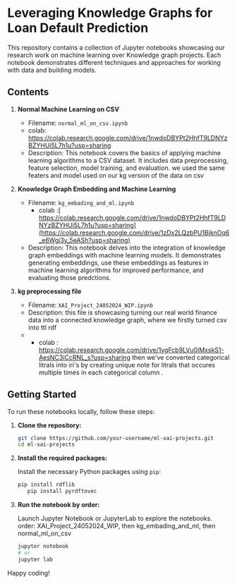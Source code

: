 
# Leveraging Knowledge Graphs for Loan Default Prediction

This repository contains a collection of Jupyter notebooks showcasing our research work on machine learning over Knowledge graph projects. Each notebook demonstrates different techniques and approaches for working with data and building models.

## Contents

1. **Normal Machine Learning on CSV**
   - Filename: `normal_ml_on_csv.ipynb`
   - colab: https://colab.research.google.com/drive/1nwdoDBYPt2HhfT9LDNYzBZYHUi5L7h1u?usp=sharing
   - Description: This notebook covers the basics of applying machine learning algorithms to a CSV dataset. It includes data preprocessing, feature selection, model training, and evaluation.
   we used the same featers and model used on our kg version of the data on csv

2. **Knowledge Graph Embedding and Machine Learning**
   - Filename: `kg_embading_and_ml.ipynb`
     - colab :[ https://colab.research.google.com/drive/1nwdoDBYPt2HhfT9LDNYzBZYHUi5L7h1u?usp=sharing](https://colab.research.google.com/drive/1zDx2LQzbPU1BjknOq6_e6Wgj3y_5eASh?usp=sharing)
   - Description: This notebook delves into the integration of knowledge graph embeddings with machine learning models. It demonstrates generating embeddings, use these embeddings as features in machine learning algorithms for improved performance, and evaluating those predctions.

3. **kg preprocessing file**
   - Filename: `XAI_Project_24052024_WIP.ipynb`
   - Description: this file is showcasing turning our real world finance data into a connected knowledge graph, where we firstly turned csv into ttl rdf
   -  - colab : https://colab.research.google.com/drive/1vgFcb9LVu0iMxskS1-AesNC3iCcRNL_s?usp=sharing
      then we've converted categorical litrals into iri's by creating unique note for litrals that occures multiple times in each categorical column
     .

## Getting Started

To run these notebooks locally, follow these steps:

1. **Clone the repository:**

   ```sh
   git clone https://github.com/your-username/ml-xai-projects.git
   cd ml-xai-projects
   ```

2. **Install the required packages:**

   Install the necessary Python packages using `pip`:

   ```sh
   pip install rdflib
      pip install pyrdftovec
   ```

3. **Run the notebook by order:**

   Launch Jupyter Notebook or JupyterLab to explore the notebooks.
order: XAI_Project_24052024_WIP, then kg_embading_and_ml, then normal_ml_on_csv
   ```sh
   jupyter notebook
   # or
   jupyter lab
   ```


Happy coding!
